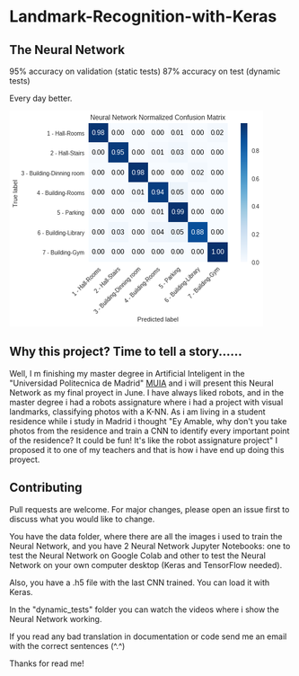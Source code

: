 # Landmark-Recognition-with-Keras

## The Neural Network
95% accuracy on validation (static tests)
87% accuracy on test (dynamic tests)

Every day better.

![Confusion matrix](https://github.com/Amable-Valdes/Landmark-Recognition-with-Keras/blob/master/resources/confusionMatrixNorm.png)

## Why this project? Time to tell a story......
Well, I m finishing my master degree in Artificial Inteligent in the "Universidad Politecnica de Madrid" 
[MUIA](http://www.dia.fi.upm.es/masteria/?q=es/MUIA) and i will present this Neural Network as my final proyect in June.
I have always liked robots, and in the master degree i had a robots assignature where i had a project 
with visual landmarks, classifying photos with a K-NN. 
As i am living in a student residence while i study in Madrid i thought 
"Ey Amable, why don't you take photos from the residence and train a CNN to 
identify every important point of the residence? It could be fun! It's like the robot assignature project" 
I proposed it to one of my teachers and that is how i have end up doing this proyect.

## Contributing
Pull requests are welcome. For major changes, please open an issue first to discuss what you would like to change.

You have the data folder, where there are all the images i used to train the Neural Network, and you have 2 
Neural Network Jupyter Notebooks: one to test the Neural Network on Google Colab and other 
to test the Neural Network on your own computer desktop (Keras and TensorFlow needed).

Also, you have a .h5 file with the last CNN trained. You can load it with Keras.

In the "dynamic_tests" folder you can watch the videos where i show the Neural Network working.

If you read any bad translation in documentation or code send me an email with the correct sentences (^.^)

Thanks for read me!